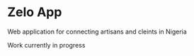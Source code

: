 # Zelo App

Web application for connecting artisans and cleints in Nigeria

Work currently in progress
